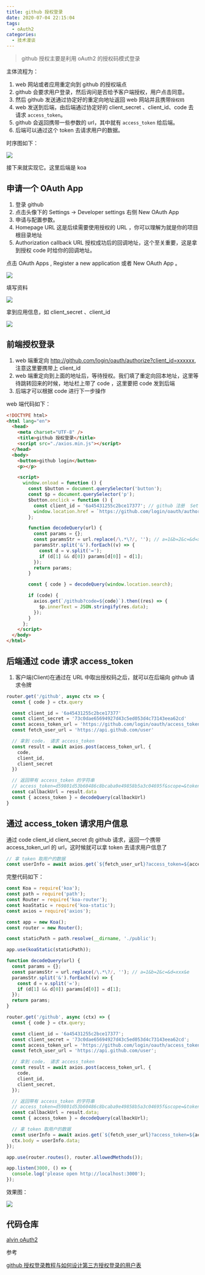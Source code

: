```yaml
---
title: github 授权登录
date: 2020-07-04 22:15:04
tags:
  - oAuth2
categories:
  - 技术漫谈
---
```


> github 授权主要是利用 oAuth2 的授权码模式登录

主体流程为：

1. web 网站或者应用重定向到 github 的授权端点
2. github 会要求用户登录，然后询问是否给予客户端授权，用户点击同意。
3. 然后 github 发送通过协定好的重定向地址返回 web 网站并且携带`授权码`
4. web 发送到后端，由后端通过协定好的 client_secret 、client_id、code 去请求 `access_token`。
5. github 会返回携带一些参数的 url，其中就有 `access_token` 给后端。
6. 后端可以通过这个 token 去请求用户的数据。

时序图如下：

![](https://alvin-cdn.oss-cn-shenzhen.aliyuncs.com/images/github-login.png)

接下来就实现它。这里后端是 koa

## 申请一个 OAuth App

1. 登录 github
2. 点击头像下的 Settings -> Developer settings 右侧 New OAuth App
3. 申请与配置参数。
4. Homepage URL 这是后续需要使用授权的 URL ，你可以理解为就是你的项目根目录地址
5. Authorization callback URL 授权成功后的回调地址，这个至关重要，这是拿到授权 code 时给你的回调地址。

<span class='orange'>点击 OAuth Apps , Register a new application 或者 New OAuth App 。</span>

![](https://alvin-cdn.oss-cn-shenzhen.aliyuncs.com/images/github-new-auth-app.png)

<span class='orange'>填写资料</span>

<img src='https://alvin-cdn.oss-cn-shenzhen.aliyuncs.com/images/github-app.png' class='small' />

<span class='orange'>拿到应用信息，如 client_secret 、client_id</span>

<img src='https://alvin-cdn.oss-cn-shenzhen.aliyuncs.com/images/github-app-info.png' class='small' />

## 前端授权登录

1. web 端重定向 http://github.com/login/oauth/authorize?client_id=xxxxxx, 注意这里要携带上 client_id
2. web 端重定向到上面的地址后，等待授权。我们填了重定向回本地址，这里等待跳转回来的时候，地址栏上带了 code ，这里要把 code 发到后端
3. 后端才可以根据 code 进行下一步操作

web 端代码如下：

```html {18,34}
<!DOCTYPE html>
<html lang="en">
  <head>
    <meta charset="UTF-8" />
    <title>github 授权登录</title>
    <script src="./axios.min.js"></script>
  </head>
  <body>
    <button>github login</button>
    <p></p>

    <script>
      window.onload = function () {
        const $button = document.querySelector('button');
        const $p = document.querySelector('p');
        $button.onclick = function () {
          const client_id = '6a45431255c2bce17377'; // github 注册  Settings -> Developer settings -> oAuth App 里拿
          window.location.href = `https://github.com/login/oauth/authorize?client_id=${client_id}`;
        };

        function decodeQuery(url) {
          const params = {};
          const paramsStr = url.replace(/\.*\?/, ''); // a=1&b=2&c=&d=xxx&e
          paramsStr.split('&').forEach((v) => {
            const d = v.split('=');
            if (d[1] && d[0]) params[d[0]] = d[1];
          });
          return params;
        }

        const { code } = decodeQuery(window.location.search);

        if (code) {
          axios.get(`/github?code=${code}`).then((res) => {
            $p.innerText = JSON.stringify(res.data);
          });
        }
      };
    </script>
  </body>
</html>
```

## 后端通过 code 请求 access_token

1. 客户端(Client)在通过在 URL 中取出授权码之后，就可以在后端向 github 请求令牌

```js
router.get('/github', async ctx => {
  const { code } = ctx.query

  const client_id = '6a45431255c2bce17377'
  const client_secret = '73c0dae65694927d43c5ed053d4c73143eea62cd'
  const access_token_url = 'https://github.com/login/oauth/access_token'
  const fetch_user_url = 'https://api.github.com/user'

  // 拿到 code， 请求 access_token
  const result = await axios.post(access_token_url, {
    code,
    client_id,
    client_secret
  })

  // 返回带有 access_token 的字符串
  // access_token=d59801d53b60486c8bcaba9e49858b5a3c04695f&scope=&token_type=bearer
  const callbackUrl = result.data
  const { access_token } = decodeQuery(callbackUrl)
}
```

## 通过 access_token 请求用户信息

通过 code client_id client_secret 向 github 请求，返回一个携带 access_token_url 的 url，这时候就可以拿 token 去请求用户信息了

```js
// 拿 token 取用户的数据
const userInfo = await axios.get(`${fetch_user_url}?access_token=${access_token}`);
```

完整代码如下：

```js
const Koa = require('koa');
const path = require('path');
const Router = require('koa-router');
const koaStatic = require('koa-static');
const axios = require('axios');

const app = new Koa();
const router = new Router();

const staticPath = path.resolve(__dirname, './public');

app.use(koaStatic(staticPath));

function decodeQuery(url) {
  const params = {};
  const paramsStr = url.replace(/\.*\?/, ''); // a=1&b=2&c=&d=xxx&e
  paramsStr.split('&').forEach((v) => {
    const d = v.split('=');
    if (d[1] && d[0]) params[d[0]] = d[1];
  });
  return params;
}

router.get('/github', async (ctx) => {
  const { code } = ctx.query;

  const client_id = '6a45431255c2bce17377';
  const client_secret = '73c0dae65694927d43c5ed053d4c73143eea62cd';
  const access_token_url = 'https://github.com/login/oauth/access_token';
  const fetch_user_url = 'https://api.github.com/user';

  // 拿到 code， 请求 access_token
  const result = await axios.post(access_token_url, {
    code,
    client_id,
    client_secret,
  });

  // 返回带有 access_token 的字符串
  // access_token=d59801d53b60486c8bcaba9e49858b5a3c04695f&scope=&token_type=bearer
  const callbackUrl = result.data;
  const { access_token } = decodeQuery(callbackUrl);

  // 拿 token 取用户的数据
  const userInfo = await axios.get(`${fetch_user_url}?access_token=${access_token}`);
  ctx.body = userInfo.data;
});

app.use(router.routes(), router.allowedMethods());

app.listen(3000, () => {
  console.log('please open http://localhost:3000');
});
```

效果图：

![](https://alvin-cdn.oss-cn-shenzhen.aliyuncs.com/images/github-oauth2.png)

## 代码仓库

[alvin oAuth2](https://github.com/alvin0216/oAuth2)

参考

[github 授权登录教程与如何设计第三方授权登录的用户表](https://www.cnblogs.com/biaochenxuying/p/11484350.html)
